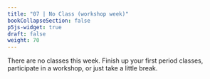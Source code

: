 ```yaml
---
title: "07 | No Class (workshop week)"
bookCollapseSection: false
p5js-widget: true
draft: false
weight: 70
---
```


There are no classes this week. Finish up your first period classes, participate in a workshop, or just take a little break.